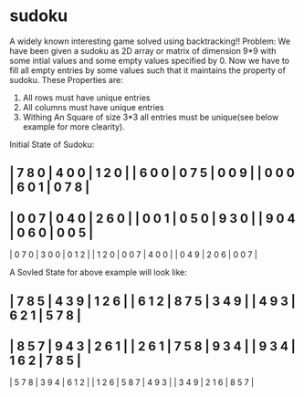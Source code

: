 # sudoku
A widely known interesting game solved using backtracking!!
Problem: We have been given a sudoku as 2D array or matrix of dimension 9*9 with some intial values
and some empty values specified by 0. Now we have to fill all empty entries by some values such that
it maintains the property of sudoku. These Properties are:
1) All rows must have unique entries
2) All columns must have unique entries
3) Withing An Square of size 3*3 all entries must be unique(see below  example for more clearity).

Initial State of Sudoku:

| 7 8 0 | 4 0 0 | 1 2 0 | 
| 6 0 0 | 0 7 5 | 0 0 9 | 
| 0 0 0 | 6 0 1 | 0 7 8 | 
-------------------------
| 0 0 7 | 0 4 0 | 2 6 0 | 
| 0 0 1 | 0 5 0 | 9 3 0 | 
| 9 0 4 | 0 6 0 | 0 0 5 | 
-------------------------
| 0 7 0 | 3 0 0 | 0 1 2 | 
| 1 2 0 | 0 0 7 | 4 0 0 | 
| 0 4 9 | 2 0 6 | 0 0 7 |

A Sovled State for above example will look like:

| 7 8 5 | 4 3 9 | 1 2 6 | 
| 6 1 2 | 8 7 5 | 3 4 9 | 
| 4 9 3 | 6 2 1 | 5 7 8 | 
-------------------------
| 8 5 7 | 9 4 3 | 2 6 1 | 
| 2 6 1 | 7 5 8 | 9 3 4 | 
| 9 3 4 | 1 6 2 | 7 8 5 | 
-------------------------
| 5 7 8 | 3 9 4 | 6 1 2 | 
| 1 2 6 | 5 8 7 | 4 9 3 | 
| 3 4 9 | 2 1 6 | 8 5 7 | 

